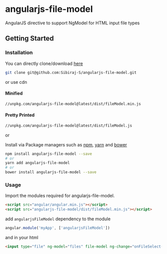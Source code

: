 # angularjs-file-model

AngularJS directive to support NgModel for HTML input file types

## Getting Started

### Installation

You can directly clone/download [here][angularjs-file-model]

```bash
git clone git@github.com:Sibiraj-S/angularjs-file-model.git
```

or use cdn

#### Minified

```bash
//unpkg.com/angularjs-file-model@latest/dist/fileModel.min.js
```

#### Pretty Printed

```bash
//unpkg.com/angularjs-file-model@latest/dist/fileModel.js
```

or

Install via Package managers such as [npm], [yarn] and [bower]

```bash
npm install angularjs-file-model --save
# or
yarn add angularjs-file-model
# or
bower install angularjs-file-model --save
```

### Usage

Import the modules required for angularjs-file-model.

```html
<script src="angular/angular.min.js"></script>
<script src="angularjs-file-model/dist/fileModel.min.js"></script>
```

add `angularjsFileModel` dependency to the module

```javascript
angular.module('myApp', ['angularjsFileModel'])
```

and in your html

```html
<input type="file" ng-model="files" file-model ng-change="onFileSelect()">
```

[angularjs-file-model]: https://github.com/Sibiraj-S/angularjs-file-model
[bower]: https://bower.io/
[github]: https://sibiraj-s.github.io/
[npm]: https://www.npmjs.com/
[yarn]: https://yarnpkg.com/lang/en/
